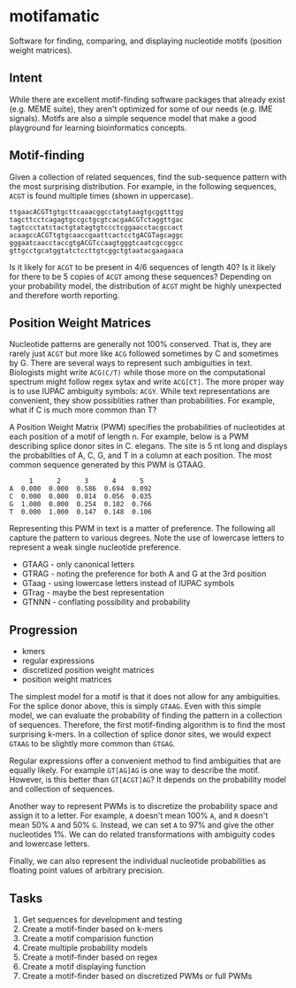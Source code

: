motifamatic
===========

Software for finding, comparing, and displaying nucleotide motifs (position
weight matrices).

## Intent ##

While there are excellent motif-finding software packages that already exist
(e.g. MEME suite), they aren't optimized for some of our needs (e.g. IME
signals). Motifs are also a simple sequence model that make a good playground
for learning bioinformatics concepts.

## Motif-finding ##

Given a collection of related sequences, find the sub-sequence pattern with the
most surprising distribution. For example, in the following sequences, `ACGT`
is found multiple times (shown in uppercase).

```
ttgaacACGTtgtgcttcaaacggcctatgtaagtgcggtttgg
tagcttcctcagagtgccgctgcgtcacgaACGTctaggttgac
tagtccctatctactgtatagtgtccctcggaacctacgccact
acaagccACGTtgtgcaaccgaattcactcctgACGTagcaggc
gggaatcaacctaccgtgACGTccaagtgggtcaatcgccggcc
gttgcctgcatggtatctccttgtcggctgtaatacgaagaaca
```

Is it likely for `ACGT` to be present in 4/6 sequences of length 40? Is it
likely for there to be 5 copies of `ACGT` among these sequences? Depending on
your probability model, the distribution of `ACGT` might be highly unexpected
and therefore worth reporting.

## Position Weight Matrices ##

Nucleotide patterns are generally not 100% conserved. That is, they are rarely
just `ACGT` but more like `ACG` followed sometimes by C and sometimes by G.
There are several ways to represent such ambiguities in text. Biologists might
write `ACG(C/T)` while those more on the computational spectrum might follow
regex sytax and write `ACG[CT]`. The more proper way is to use IUPAC ambiguity
symbols: `ACGY`. While text representations are convenient, they show
possiblities rather than probabilities. For example, what if C is much more
common than T?

A Position Weight Matrix (PWM) specifies the probabilities of nucleotides at
each position of a motif of length n. For example, below is a PWM describing
splice donor sites in C. elegans. The site is 5 nt long and displays the
probabilties of A, C, G, and T in a column at each position. The most common
sequence generated by this PWM is GTAAG.

```
     1      2      3      4      5
A  0.000  0.000  0.586  0.694  0.092
C  0.000  0.000  0.014  0.056  0.035
G  1.000  0.000  0.254  0.102  0.766
T  0.000  1.000  0.147  0.148  0.106
```

Representing this PWM in text is a matter of preference. The following all
capture the pattern to various degrees. Note the use of lowercase letters to
represent a weak single nucleotide preference.

+ GTAAG - only canonical letters
+ GTRAG - noting the preference for both A and G at the 3rd position
+ GTaag - using lowercase letters instead of IUPAC symbols
+ GTrag - maybe the best representation
+ GTNNN - conflating possibility and probability

## Progression ##

+ kmers
+ regular expressions
+ discretized position weight matrices
+ position weight matrices

The simplest model for a motif is that it does not allow for any ambiguities.
For the splice donor above, this is simply `GTAAG`. Even with this simple
model, we can evaluate the probability of finding the pattern in a collection
of sequences. Therefore, the first motif-finding algorithm is to find the most
surprising k-mers. In a collection of splice donor sites, we would expect
`GTAAG` to be slightly more common than `GTGAG`.

Regular expressions offer a convenient method to find ambiguities that are
equally likely. For example `GT[AG]AG` is one way to describe the motif.
However, is this better than `GT[ACGT]AG`? It depends on the probability model
and collection of sequences.

Another way to represent PWMs is to discretize the probability space and assign
it to a letter. For example, `A` doesn't mean 100% `A`, and `R` doesn't mean
50% `A` and 50% `G`. Instead, we can set `A` to 97% and give the other
nucleotides 1%. We can do related transformations with ambiguity codes and
lowercase letters.

Finally, we can also represent the individual nucleotide probabilities as
floating point values of arbitrary precision.

## Tasks ##

1. Get sequences for development and testing
2. Create a motif-finder based on k-mers
3. Create a motif comparision function
4. Create multiple probability models
5. Create a motif-finder based on regex
6. Create a motif displaying function
7. Create a motif-finder based on discretized PWMs or full PWMs
